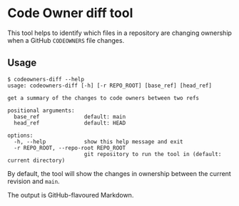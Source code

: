 # Code Owner diff tool

This tool helps to identify which files in a repository are changing ownership
when a GitHub `CODEOWNERS` file changes.

## Usage

```console
$ codeowners-diff --help
usage: codeowners-diff [-h] [-r REPO_ROOT] [base_ref] [head_ref]

get a summary of the changes to code owners between two refs

positional arguments:
  base_ref              default: main
  head_ref              default: HEAD

options:
  -h, --help            show this help message and exit
  -r REPO_ROOT, --repo-root REPO_ROOT
                        git repository to run the tool in (default: current directory)
```

By default,
the tool will show the changes in ownership
between the current revision and `main`.

The output is GitHub-flavoured Markdown.
